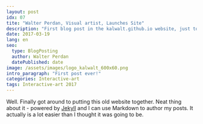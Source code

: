 ```yaml
---
layout: post
idx: 07
tite: "Walter Perdan, Visual artist, Launches Site"
description: "First blog post in the kalwalt.github.io website, just to say hello to the world..."
date: 2017-03-19
lang: en
seo:
  type: BlogPosting
  author: Walter Perdan
  datePublished: date
image: /assets/images/logo_kalwalt_600x60.png
intro_paragraph: "First post ever!"
categories: Interactive-art
tags: Interactive-art 2017
---
```


Well. Finally got around to putting this old website together. Neat thing about it - powered by [Jekyll](http://jekyllrb.com) and I can use Markdown to author my posts. It actually is a lot easier than I thought it was going to be.
